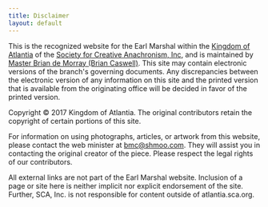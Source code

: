 ```yaml
---
title: Disclaimer
layout: default
---
```


This is the recognized website for the Earl Marshal within the [Kingdom of Atlantia](http://atlantia.sca.org) of the [Society for Creative Anachronism, Inc](http://www.sca.org), and is maintained by [Master Brian de Morray (Brian Caswell)](mailto:bmc@shmoo.com). This site may contain electronic versions of the branch's governing documents. Any discrepancies between the electronic version of any information on this site and the printed version that is available from the originating office will be decided in favor of the printed version.

Copyright © 2017 Kingdom of Atlantia. The original contributors retain the copyright of certain portions of this site.

For information on using photographs, articles, or artwork from this website, please contact the web minister at [bmc@shmoo.com](mailto:bmc@shmoo.com). They will assist you in contacting the original creator of the piece. Please respect the legal rights of our contributors.

All external links are not part of the Earl Marshal website. Inclusion of a page or site here is neither implicit nor explicit endorsement of the site. Further, SCA, Inc. is not responsible for content outside of atlantia.sca.org.
